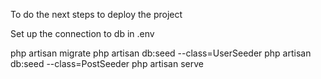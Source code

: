 To do the next steps to deploy the project

Set up the connection to db in .env 

php artisan migrate 
php artisan db:seed --class=UserSeeder
php artisan db:seed --class=PostSeeder
php artisan serve
